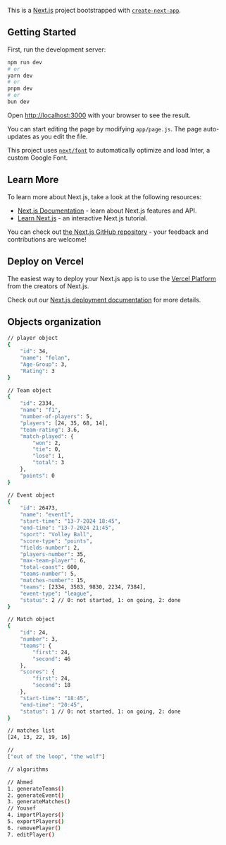 This is a [Next.js](https://nextjs.org/) project bootstrapped with [`create-next-app`](https://github.com/vercel/next.js/tree/canary/packages/create-next-app).

## Getting Started

First, run the development server:

```bash
npm run dev
# or
yarn dev
# or
pnpm dev
# or
bun dev
```

Open [http://localhost:3000](http://localhost:3000) with your browser to see the result.

You can start editing the page by modifying `app/page.js`. The page auto-updates as you edit the file.

This project uses [`next/font`](https://nextjs.org/docs/basic-features/font-optimization) to automatically optimize and load Inter, a custom Google Font.

## Learn More

To learn more about Next.js, take a look at the following resources:

- [Next.js Documentation](https://nextjs.org/docs) - learn about Next.js features and API.
- [Learn Next.js](https://nextjs.org/learn) - an interactive Next.js tutorial.

You can check out [the Next.js GitHub repository](https://github.com/vercel/next.js/) - your feedback and contributions are welcome!

## Deploy on Vercel

The easiest way to deploy your Next.js app is to use the [Vercel Platform](https://vercel.com/new?utm_medium=default-template&filter=next.js&utm_source=create-next-app&utm_campaign=create-next-app-readme) from the creators of Next.js.

Check out our [Next.js deployment documentation](https://nextjs.org/docs/deployment) for more details.

## Objects organization

```bash
// player object
{
    "id": 34,
    "name": "folan",
    "Age-Group": 3,
    "Rating": 3
}

// Team object
{
    "id": 2334,
    "name": "f1",
    "number-of-players": 5,
    "players": [24, 35, 68, 14],
    "team-rating": 3.6,
    "match-played": {
        "won": 2,
        "tie": 0,
        "lose": 1,
        "total": 3
    },
    "points": 0
}

// Event object
{
    "id": 26473,
    "name": "event1",
    "start-time": "13-7-2024 18:45",
    "end-time": "13-7-2024 21:45",
    "sport": "Volley Ball",
    "score-type": "points",
    "fields-number": 2,
    "players-number": 35,
    "max-team-player": 6,
    "total-coast": 600,
    "teams-number": 5,
    "matches-number": 15,
    "teams": [2334, 3583, 9830, 2234, 7384],
    "event-type": "league",
    "status": 2 // 0: not started, 1: on going, 2: done
}

// Match object
{
    "id": 24,
    "number": 3,
    "teams": {
        "first": 24,
        "second": 46
    },
    "scores": {
        "first": 24,
        "second": 18
    },
    "start-time": "18:45",
    "end-time": "20:45",
    "status": 1 // 0: not started, 1: on going, 2: done
}

// matches list
[24, 13, 22, 19, 16]

//
["out of the loop", "the wolf"]

// algorithms

// Ahmed
1. generateTeams()
2. generateEvent()
3. generateMatches()
// Yousef
4. importPlayers()
5. exportPlayers()
6. removePlayer()
7. editPlayer()
```
